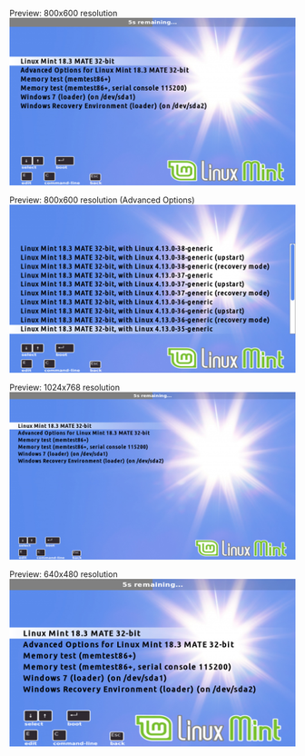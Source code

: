 
Preview: 800x600 resolution
![image](preview/Preview_800x600.png)

Preview: 800x600 resolution (Advanced Options)
![image](preview/Preview_800x600-advanced.png)

Preview: 1024x768 resolution
![image](preview/Preview_1024x768.png)

Preview: 640x480 resolution
![image](preview/Preview_640x480.png)
